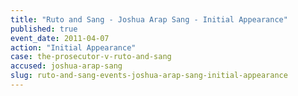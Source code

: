 ```yaml
---
title: "Ruto and Sang - Joshua Arap Sang - Initial Appearance"
published: true
event_date: 2011-04-07
action: "Initial Appearance"
case: the-prosecutor-v-ruto-and-sang
accused: joshua-arap-sang
slug: ruto-and-sang-events-joshua-arap-sang-initial-appearance
---
```

